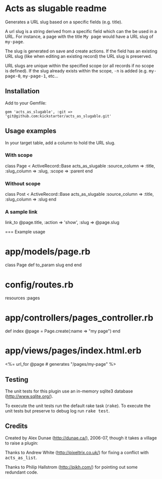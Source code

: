 # Acts as slugable readme

Generates a URL slug based on a specific fields (e.g. title).

A url slug is a string derived from a specific field which can the be used in a URL.  For instance, a page with the title <tt>My page</tt> would have a URL slug of <tt>my-page</tt>.

The slug is generated on save and create actions.  If the field has an existing URL slug (like when editing an existing record) the URL slug is preserved.

URL slugs are unique within the specified scope (or all records if no scope is defined).  If the slug already exists within the scope, <tt>-n</tt> is added (e.g. <tt>my-page-0</tt>, <tt>my-page-1</tt>, etc...


## Installation

Add to your Gemfile:

    gem 'acts_as_slugable', :git => 'git@github.com:kickstarter/acts_as_slugable.git'


## Usage examples

In your target table, add a column to hold the URL slug.

### With scope

  class Page < ActiveRecord::Base
    acts_as_slugable :source_column => :title, :slug_column => :slug, :scope => :parent
  end

### Without scope

  class Post < ActiveRecord::Base
    acts_as_slugable :source_column => :title, :slug_column => :slug
  end

###  A sample link

  link_to @page.title, :action => 'show', :slug => @page.slug

=== Example usage

  # app/models/page.rb
  class Page
    def to_param
      slug
    end
  end

  # config/routes.rb
  resources :pages

  # app/controllers/pages_controller.rb
  def index
    @page = Page.create(:name => "my page")
  end

  # app/views/pages/index.html.erb
  <%= url_for @page # generates "/pages/my-page" %>

## Testing

The unit tests for this plugin use an in-memory sqlite3 database (http://www.sqlite.org/).

To execute the unit tests run the default rake task (<tt>rake</tt>). To execute the unit tests but preserve to debug log run <tt>rake test</tt>.

## Credits

Created by Alex Dunae (http://dunae.ca/), 2006-07, though it takes a village to raise a plugin:

Thanks to Andrew White (http://pixeltrix.co.uk/) for fixing a conflict with <tt>acts_as_list</tt>.

Thanks to Philip Hallstrom (http://pjkh.com/) for pointing out some redundant code.
